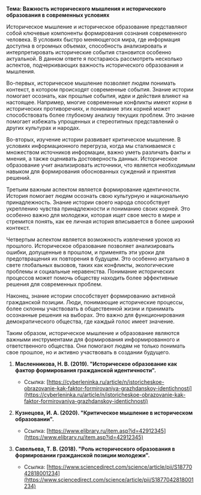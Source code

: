 **Тема: Важность исторического мышления и исторического образования в современных условиях**

Историческое мышление и историческое образование представляют собой ключевые компоненты формирования сознания современного человека. В условиях быстро меняющегося мира, где информация доступна в огромных объемах, способность анализировать и интерпретировать исторические события становится особенно актуальной. В данном ответе я постараюсь рассмотреть несколько аспектов, подчеркивающих важность исторического образования и мышления.

Во-первых, историческое мышление позволяет людям понимать контекст, в котором происходят современные события. Знание истории помогает осознать, как прошлые события, идеи и действия влияют на настоящее. Например, многие современные конфликты имеют корни в исторических противоречиях, и понимание этих корней может способствовать более глубокому анализу текущих проблем. Это знание помогает избежать упрощенных и стереотипных представлений о других культурах и народах.

Во-вторых, изучение истории развивает критическое мышление. В условиях информационного перегруза, когда мы сталкиваемся с множеством источников информации, важно уметь различать факты и мнения, а также оценивать достоверность данных. Историческое образование учит анализировать источники, что является необходимым навыком для формирования обоснованных суждений и принятия решений.

Третьим важным аспектом является формирование идентичности. История помогает людям осознать свою культурную и национальную принадлежность. Знание истории своего народа способствует укреплению чувства принадлежности и пониманию своих корней. Это особенно важно для молодежи, которая ищет свое место в мире и стремится понять, как ее личная история вписывается в более широкий контекст.

Четвертым аспектом является возможность извлечения уроков из прошлого. Историческое образование позволяет анализировать ошибки, допущенные в прошлом, и применять эти уроки для предотвращения их повторения в будущем. Это особенно актуально в свете глобальных вызовов, таких как конфликты, экологические проблемы и социальные неравенства. Понимание исторических процессов может помочь обществу находить более эффективные решения для современных проблем.

Наконец, знание истории способствует формированию активной гражданской позиции. Люди, понимающие исторические процессы, более склонны участвовать в общественной жизни и принимать осознанные решения на выборах. Это важно для функционирования демократического общества, где каждый голос имеет значение.

Таким образом, историческое мышление и образование являются важными инструментами для формирования информированного и ответственного общества. Они помогают людям не только понимать свое прошлое, но и активно участвовать в создании будущего.

1. **Масленникова, Н. В. (2019). "Историческое образование как фактор формирования гражданской идентичности".**
    
    - Ссылка: [https://cyberleninka.ru/article/n/istoricheskoe-obrazovanie-kak-faktor-formirovaniya-grazhdanskoy-identichnosti](https://cyberleninka.ru/article/n/istoricheskoe-obrazovanie-kak-faktor-formirovaniya-grazhdanskoy-identichnosti)
2. **Кузнецова, И. А. (2020). "Критическое мышление в историческом образовании".**
    
    - Ссылка: [https://www.elibrary.ru/item.asp?id=42912345](https://www.elibrary.ru/item.asp?id=42912345)
3. **Савельева, Т. В. (2018). "Роль исторического образования в формировании гражданской позиции молодежи".**
    
    - Ссылка: [https://www.sciencedirect.com/science/article/pii/S1877042818001234](https://www.sciencedirect.com/science/article/pii/S1877042818001234)